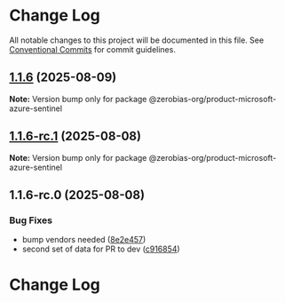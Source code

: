 # Change Log

All notable changes to this project will be documented in this file.
See [Conventional Commits](https://conventionalcommits.org) for commit guidelines.

## [1.1.6](https://github.com/zerobias-org/product/compare/@zerobias-org/product-microsoft-azure-sentinel@1.1.6-rc.1...@zerobias-org/product-microsoft-azure-sentinel@1.1.6) (2025-08-09)

**Note:** Version bump only for package @zerobias-org/product-microsoft-azure-sentinel





## [1.1.6-rc.1](https://github.com/zerobias-org/product/compare/@zerobias-org/product-microsoft-azure-sentinel@1.1.6-rc.0...@zerobias-org/product-microsoft-azure-sentinel@1.1.6-rc.1) (2025-08-08)

**Note:** Version bump only for package @zerobias-org/product-microsoft-azure-sentinel





## 1.1.6-rc.0 (2025-08-08)


### Bug Fixes

* bump vendors needed ([8e2e457](https://github.com/zerobias-org/product/commit/8e2e457e0b5d7141a05e8f2c178bc2854f2b7178))
* second set of data for PR to dev ([c916854](https://github.com/zerobias-org/product/commit/c916854bcf229b1c2042ffdea18472d66a061aaf))





# Change Log

